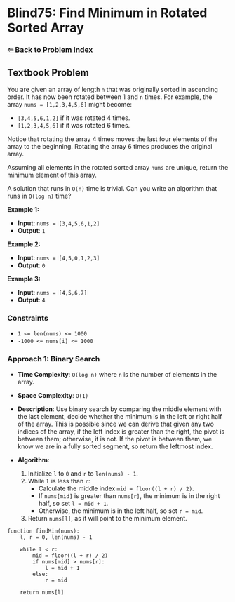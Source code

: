 # Blind75: Find Minimum in Rotated Sorted Array

### [⇦ Back to Problem Index](../../index.md)

## Textbook Problem

You are given an array of length `n` that was originally sorted in ascending order. It has now been rotated between 1 and `n` times. For example, the array `nums = [1,2,3,4,5,6]` might become:

-   `[3,4,5,6,1,2]` if it was rotated 4 times.
-   `[1,2,3,4,5,6]` if it was rotated 6 times.

Notice that rotating the array 4 times moves the last four elements of the array to the beginning. Rotating the array 6 times produces the original array.

Assuming all elements in the rotated sorted array `nums` are unique, return the minimum element of this array.

A solution that runs in `O(n)` time is trivial. Can you write an algorithm that runs in `O(log n)` time?

**Example 1:**

-   **Input**: `nums = [3,4,5,6,1,2]`
-   **Output**: `1`

**Example 2:**

-   **Input**: `nums = [4,5,0,1,2,3]`
-   **Output**: `0`

**Example 3:**

-   **Input**: `nums = [4,5,6,7]`
-   **Output**: `4`

### Constraints

-   `1 <= len(nums) <= 1000`
-   `-1000 <= nums[i] <= 1000`

### Approach 1: Binary Search

-   **Time Complexity**: `O(log n)` where `n` is the number of elements in the array.
-   **Space Complexity**: `O(1)`
-   **Description**: Use binary search by comparing the middle element with the last element, decide whether the minimum is in the left or right half of the array. This is possible since we can derive that given any two indices of the array, if the left index is greater than the right, the pivot is between them; otherwise, it is not. If the pivot is between them, we know we are in a fully sorted segment, so return the leftmost index.
-   **Algorithm**:

    1.  Initialize `l` to `0` and `r` to `len(nums) - 1`.
    2.  While `l` is less than `r`:
        -   Calculate the middle index `mid = floor((l + r) / 2)`.
        -   If `nums[mid]` is greater than `nums[r]`, the minimum is in the right half, so set `l = mid + 1`.
        -   Otherwise, the minimum is in the left half, so set `r = mid`.
    3.  Return `nums[l]`, as it will point to the minimum element.

```pseudo
function findMin(nums):
	l, r = 0, len(nums) - 1

	while l < r:
		mid = floor((l + r) / 2)
		if nums[mid] > nums[r]:
			l = mid + 1
		else:
			r = mid

	return nums[l]
```
